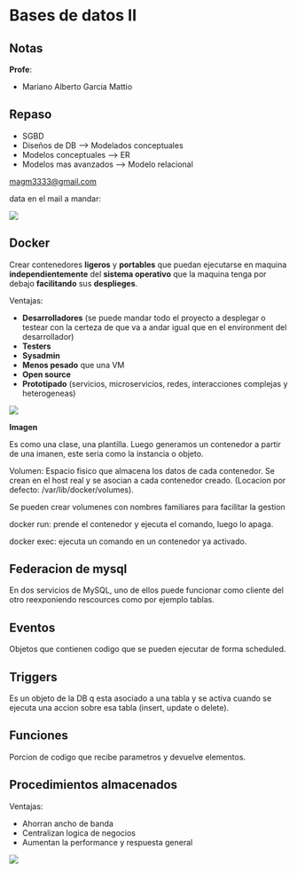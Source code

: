 # Bases de datos II

## Notas

**Profe**:
* Mariano Alberto Garcia Mattio

## Repaso

* SGBD
* Diseños de DB --> Modelados conceptuales
* Modelos conceptuales --> ER
* Modelos mas avanzados --> Modelo relacional

magm3333@gmail.com

data en el mail a mandar:

![](./img/email.png)

## Docker

Crear contenedores **ligeros** y **portables** que puedan ejecutarse en maquina **independientemente** del **sistema operativo** que la maquina tenga por debajo **facilitando** sus **desplieges**.

Ventajas:
* **Desarrolladores** (se puede mandar todo el proyecto a desplegar o testear con la certeza de que va a andar igual que en el environment del desarrollador)
* **Testers**
* **Sysadmin**
* **Menos pesado** que una VM
* **Open source**
* **Prototipado** (servicios, microservicios, redes, interacciones complejas y heterogeneas)

![](./img/docker_vs_vm.png)

**Imagen**

Es como una clase, una plantilla. Luego generamos un contenedor a partir de una imanen, este seria como la instancia o objeto.

Volumen: Espacio fisico que almacena los datos de cada contenedor. Se crean en el host real y se asocian a cada contenedor creado. (Locacion por defecto: /var/lib/docker/volumes).

Se pueden crear volumenes con nombres familiares para facilitar la gestion

docker run: prende el contenedor y ejecuta el comando, luego lo apaga.

docker exec: ejecuta un comando en un contenedor ya activado.

## Federacion de mysql

En dos servicios de MySQL, uno de ellos puede funcionar como cliente del otro reexponiendo rescources como por ejemplo tablas.

## Eventos

Objetos que contienen codigo que se pueden ejecutar de forma scheduled.

## Triggers

Es un objeto de la DB q esta asociado a una tabla y se activa cuando se ejecuta una accion sobre esa tabla (insert, update o delete).

## Funciones

Porcion de codigo que recibe parametros y devuelve elementos.

## Procedimientos almacenados

Ventajas:
* Ahorran ancho de banda
* Centralizan logica de negocios
* Aumentan la performance y respuesta general

![](./img/proc_alm.png)
